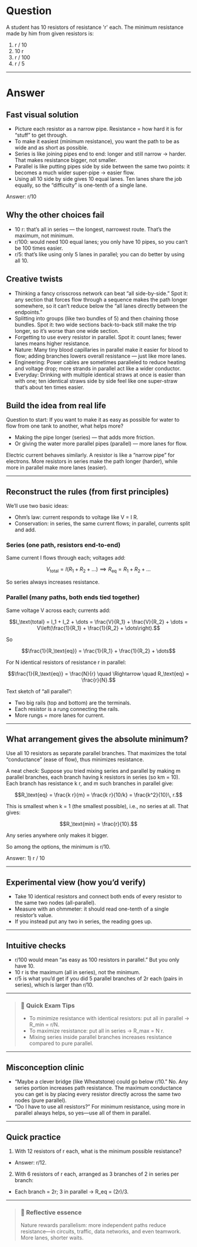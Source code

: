 # Question
A student has 10 resistors of resistance 'r' each. The minimum resistance made by him from given resistors is:  
1) r / 10  
2) 10 r  
3) r / 100
4) r / 5

---
# Answer
## Fast visual solution
- Picture each resistor as a narrow pipe. Resistance = how hard it is for “stuff” to get through.
- To make it easiest (minimum resistance), you want the path to be as wide and as short as possible.
- Series is like joining pipes end to end: longer and still narrow → harder. That makes resistance bigger, not smaller.
- Parallel is like putting pipes side by side between the same two points: it becomes a much wider super-pipe → easier flow.
- Using all 10 side by side gives 10 equal lanes. Ten lanes share the job equally, so the “difficulty” is one-tenth of a single lane.

Answer: r/10

## Why the other choices fail
- 10 r: that’s all in series — the longest, narrowest route. That’s the maximum, not minimum.
- r/100: would need 100 equal lanes; you only have 10 pipes, so you can’t be 100 times easier.
- r/5: that’s like using only 5 lanes in parallel; you can do better by using all 10.

## Creative twists
- Thinking a fancy crisscross network can beat “all side-by-side.” Spot it: any section that forces flow through a sequence makes the path longer somewhere, so it can’t reduce below the “all lanes directly between the endpoints.”
- Splitting into groups (like two bundles of 5) and then chaining those bundles. Spot it: two wide sections back-to-back still make the trip longer, so it’s worse than one wide section.
- Forgetting to use every resistor in parallel. Spot it: count lanes; fewer lanes means higher resistance.
- Nature: Many tiny blood capillaries in parallel make it easier for blood to flow; adding branches lowers overall resistance — just like more lanes.
- Engineering: Power cables are sometimes paralleled to reduce heating and voltage drop; more strands in parallel act like a wider conductor.
- Everyday: Drinking with multiple identical straws at once is easier than with one; ten identical straws side by side feel like one super-straw that’s about ten times easier.

## Build the idea from real life

Question to start: If you want to make it as easy as possible for water to flow from one tank to another, what helps more?
- Making the pipe longer (series) — that adds more friction.
- Or giving the water more parallel pipes (parallel) — more lanes for flow.

Electric current behaves similarly. A resistor is like a “narrow pipe” for electrons. More resistors in series make the path longer (harder), while more in parallel make more lanes (easier).

---

## Reconstruct the rules (from first principles)

We’ll use two basic ideas:
- Ohm’s law: current responds to voltage like V = I R.
- Conservation: in series, the same current flows; in parallel, currents split and add.

### Series (one path, resistors end-to-end)
Same current I flows through each; voltages add:
```math
V_\text{total} = I(R_1 + R_2 + \dots) \implies R_\text{eq} = R_1 + R_2 + \dots
```
So series always increases resistance.

### Parallel (many paths, both ends tied together)
Same voltage V across each; currents add:
```math
I_\text{total} = I_1 + I_2 + \dots
= \frac{V}{R_1} + \frac{V}{R_2} + \dots
= V\left(\frac{1}{R_1} + \frac{1}{R_2} + \dots\right).
```
So
```math
\frac{1}{R_\text{eq}} = \frac{1}{R_1} + \frac{1}{R_2} + \dots
```
For N identical resistors of resistance r in parallel:
```math
\frac{1}{R_\text{eq}} = \frac{N}{r} \quad \Rightarrow \quad R_\text{eq} = \frac{r}{N}.
```

Text sketch of “all parallel”:
- Two big rails (top and bottom) are the terminals.
- Each resistor is a rung connecting the rails.
- More rungs = more lanes for current.

---

## What arrangement gives the absolute minimum?

Use all 10 resistors as separate parallel branches. That maximizes the total “conductance” (ease of flow), thus minimizes resistance.

A neat check: Suppose you tried mixing series and parallel by making m parallel branches, each branch having k resistors in series (so km = 10). Each branch has resistance k r, and m such branches in parallel give:
```math
R_\text{eq} = \frac{k r}{m} = \frac{k r}{10/k} = \frac{k^2}{10}\, r.
```
This is smallest when k = 1 (the smallest possible), i.e., no series at all. That gives:
```math
R_\text{min} = \frac{r}{10}.
```
Any series anywhere only makes it bigger.

So among the options, the minimum is r/10.

Answer: 1) r / 10

---

## Experimental view (how you’d verify)
- Take 10 identical resistors and connect both ends of every resistor to the same two nodes (all-parallel).
- Measure with an ohmmeter: it should read one-tenth of a single resistor’s value.
- If you instead put any two in series, the reading goes up.

---

## Intuitive checks
- r/100 would mean “as easy as 100 resistors in parallel.” But you only have 10.
- 10 r is the maximum (all in series), not the minimum.
- r/5 is what you’d get if you did 5 parallel branches of 2r each (pairs in series), which is larger than r/10.

---

> ### 🧠 Quick Exam Tips
> - To minimize resistance with identical resistors: put all in parallel → R_min = r/N.
> - To maximize resistance: put all in series → R_max = N r.
> - Mixing series inside parallel branches increases resistance compared to pure parallel.

---

## Misconception clinic
- “Maybe a clever bridge (like Wheatstone) could go below r/10.” No. Any series portion increases path resistance. The maximum conductance you can get is by placing every resistor directly across the same two nodes (pure parallel).
- “Do I have to use all resistors?” For minimum resistance, using more in parallel always helps, so yes—use all of them in parallel.

---

## Quick practice
1) With 12 resistors of r each, what is the minimum possible resistance?
- Answer: r/12.

2) With 6 resistors of r each, arranged as 3 branches of 2 in series per branch:
- Each branch = 2r; 3 in parallel → R_eq = (2r)/3.

---

> ### 🌱 Reflective essence
> Nature rewards parallelism: more independent paths reduce resistance—in circuits, traffic, data networks, and even teamwork. More lanes, shorter waits.